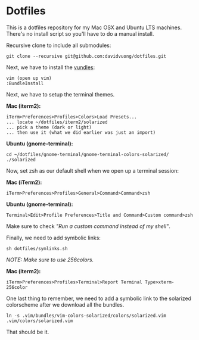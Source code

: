 Dotfiles
===

This is a dotfiles repository for my Mac OSX and Ubuntu LTS machines. There's no install script so you'll have to do a manual install.

Recursive clone to include all submodules:

    git clone --recursive git@github.com:davidvuong/dotfiles.git

Next, we have to install the [vundles](https://github.com/gmarik/vundle):

    vim (open up vim)
    :BundleInstall

Next, we have to setup the terminal themes.

**Mac (iterm2):**

    iTerm>Preferences>Profiles>Colors>Load Presets...
    ... locate ~/dotfiles/iterm2/solarized
    ... pick a theme (dark or light)
    ... then use it (what we did earlier was just an import)

**Ubuntu (gnome-terminal):**

    cd ~/dotfiles/gnome-terminal/gnome-terminal-colors-solarized/
    ./solarized

Now, set zsh as our default shell when we open up a terminal session:

**Mac (iTerm2):**

    iTerm>Preferences>Profiles>General>Command>Command>zsh

**Ubuntu (gnome-terminal):**

    Terminal>Edit>Profile Preferences>Title and Command>Custom command>zsh

Make sure to check *"Run a custom command instead of my shell"*.

Finally, we need to add symbolic links:

    sh dotfiles/symlinks.sh

*NOTE: Make sure to use 256colors.*

**Mac (iterm2):**

    iTerm>Preferences>Profiles>Terminal>Report Terminal Type>xterm-256color

One last thing to remember, we need to add a symbolic link to the solarized colorscheme after we download all the bundles.

    ln -s .vim/bundles/vim-colors-solarized/colors/solarized.vim .vim/colors/solarized.vim

That should be it.
